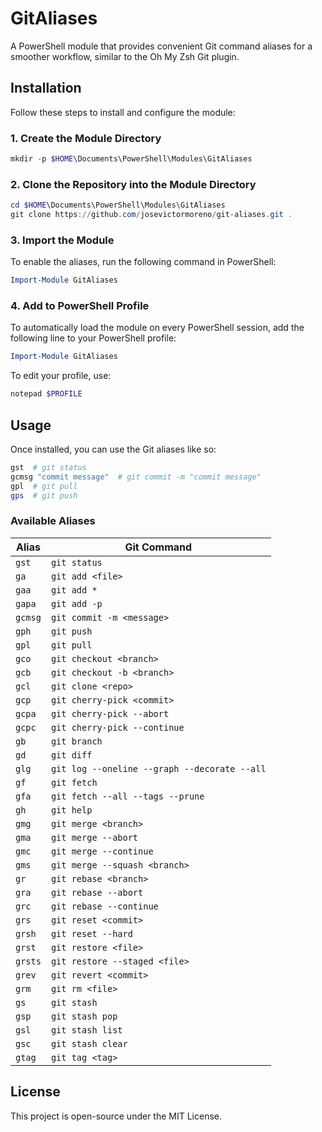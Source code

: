 # GitAliases

A PowerShell module that provides convenient Git command aliases for a smoother workflow, similar to the Oh My Zsh Git plugin.

## Installation

Follow these steps to install and configure the module:

### 1. Create the Module Directory
```powershell
mkdir -p $HOME\Documents\PowerShell\Modules\GitAliases
```

### 2. Clone the Repository into the Module Directory
```powershell
cd $HOME\Documents\PowerShell\Modules\GitAliases
git clone https://github.com/josevictormoreno/git-aliases.git .
```

### 3. Import the Module
To enable the aliases, run the following command in PowerShell:
```powershell
Import-Module GitAliases
```

### 4. Add to PowerShell Profile
To automatically load the module on every PowerShell session, add the following line to your PowerShell profile:
```powershell
Import-Module GitAliases
```

To edit your profile, use:
```powershell
notepad $PROFILE
```

## Usage
Once installed, you can use the Git aliases like so:

```powershell
gst  # git status
gcmsg "commit message"  # git commit -m "commit message"
gpl  # git pull
gps  # git push
```

### Available Aliases

| Alias  | Git Command |
|--------|------------|
| `gst`  | `git status` |
| `ga`   | `git add <file>` |
| `gaa`  | `git add *` |
| `gapa` | `git add -p` |
| `gcmsg` | `git commit -m <message>` |
| `gph`  | `git push` |
| `gpl`  | `git pull` |
| `gco`  | `git checkout <branch>` |
| `gcb`  | `git checkout -b <branch>` |
| `gcl`  | `git clone <repo>` |
| `gcp`  | `git cherry-pick <commit>` |
| `gcpa` | `git cherry-pick --abort` |
| `gcpc` | `git cherry-pick --continue` |
| `gb`   | `git branch` |
| `gd`   | `git diff` |
| `glg`  | `git log --oneline --graph --decorate --all` |
| `gf`   | `git fetch` |
| `gfa`  | `git fetch --all --tags --prune` |
| `gh`   | `git help` |
| `gmg`  | `git merge <branch>` |
| `gma`  | `git merge --abort` |
| `gmc`  | `git merge --continue` |
| `gms`  | `git merge --squash <branch>` |
| `gr`   | `git rebase <branch>` |
| `gra`  | `git rebase --abort` |
| `grc`  | `git rebase --continue` |
| `grs`  | `git reset <commit>` |
| `grsh` | `git reset --hard` |
| `grst` | `git restore <file>` |
| `grsts` | `git restore --staged <file>` |
| `grev` | `git revert <commit>` |
| `grm`  | `git rm <file>` |
| `gs`   | `git stash` |
| `gsp`  | `git stash pop` |
| `gsl`  | `git stash list` |
| `gsc`  | `git stash clear` |
| `gtag` | `git tag <tag>` |

## License
This project is open-source under the MIT License.

